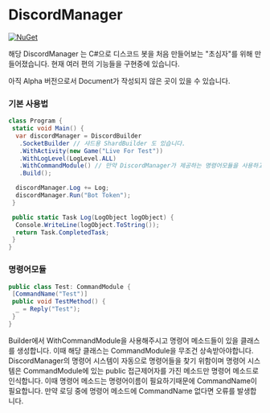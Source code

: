 # DiscordManager
[![NuGet](https://img.shields.io/nuget/vpre/DiscordManager.svg?maxAge=2592000?style=plastic)](https://www.nuget.org/packages/DiscordManager)

해당 DiscordManager 는 C#으로 디스코드 봇을 처음 만들어보는 "초심자"를 위해 만들어졌습니다.
현재 여러 편의 기능들을 구현중에 있습니다.

아직 Alpha 버전으로서 Document가 작성되지 않은 곳이 있을 수 있습니다.

### 기본 사용법

```cs
class Program {
 static void Main() {
  var discordManager = DiscordBuilder
   .SocketBuilder // 샤드용 ShardBuilder 도 있습니다.
   .WithActivity(new Game("Live For Test"))
   .WithLogLevel(LogLevel.ALL)
   .WithCommandModule() // 만약 DiscordManager가 제공하는 명령어모듈을 사용하고 싶다면 해당 메소드를 사용해주세요.
   .Build();

  discordManager.Log += Log;
  discordManager.Run("Bot Token");
 }

 public static Task Log(LogObject logObject) {
  Console.WriteLine(logObject.ToString());
  return Task.CompletedTask;
 }
}
```

### 명령어모듈

```cs
public class Test: CommandModule {
 [CommandName("Test")]
 public void TestMethod() {
  _ = Reply("Test");
 }
}
```

Builder에서 WithCommandModule을 사용해주시고 명령어 메소드들이 있을 클래스를 생성합니다.
이때 해당 클래스는 CommandModule을 무조건 상속받아야합니다.
DiscordManager의 명령어 시스템이 자동으로 명령어들을 찾기 위함이며
명령어 시스템은 CommandModule에 있는 public 접근제어자를 가진 메소드만 명령어 메소드로 인식합니다.
이때 명령어 메소드는 명령어이름이 필요하기때문에 CommandName이 필요합니다.
만약 로딩 중에 명령어 메소드에 CommandName 없다면 오류를 발생합니다.
